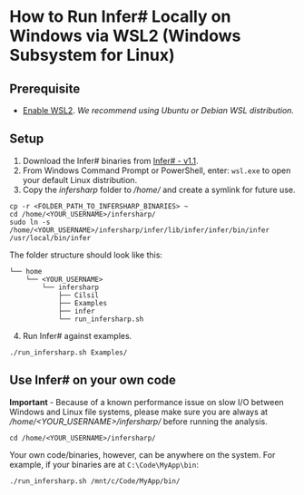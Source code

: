 # How to Run Infer# Locally on Windows via WSL2 (Windows Subsystem for Linux)

## Prerequisite
- [Enable WSL2](https://docs.microsoft.com/en-us/windows/wsl/install-win10).
*We recommend using Ubuntu or Debian WSL distribution.*

## Setup
1. Download the Infer# binaries from [Infer# - v1.1](TBA).
2. From Windows Command Prompt or PowerShell, enter: ```wsl.exe``` to open your default Linux distribution.
3. Copy the _infersharp_ folder to _/home/_ and create a symlink for future use.
```
cp -r <FOLDER_PATH_TO_INFERSHARP_BINARIES> ~
cd /home/<YOUR_USERNAME>/infersharp/
sudo ln -s /home/<YOUR_USERNAME>/infersharp/infer/lib/infer/infer/bin/infer /usr/local/bin/infer
```
The folder structure should look like this:
```
└── home
    └── <YOUR_USERNAME>
        └── infersharp
            ├── Cilsil
            ├── Examples
            ├── infer
            └── run_infersharp.sh
```
4. Run Infer# against examples.
```
./run_infersharp.sh Examples/
```

## Use Infer# on your own code
**Important** - Because of a known performance issue on slow I/O between Windows and Linux file systems, please make sure you are always at _/home/<YOUR_USERNAME>/infersharp/_ before running the analysis.
```
cd /home/<YOUR_USERNAME>/infersharp/
```
Your own code/binaries, however, can be anywhere on the system. For example, if your binaries are at ```C:\Code\MyApp\bin```:
```
./run_infersharp.sh /mnt/c/Code/MyApp/bin/
```